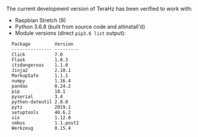 The current development version of TeraHz has been verified to work with:

  - Raspbian Stretch (9)
  - Python 3.6.8 (built from source code and altinstall'd)
  - Module versions (direct `pip3.6 list` output):

  ```
    Package         Version  
    --------------- ---------
    Click           7.0      
    Flask           1.0.3    
    itsdangerous    1.1.0    
    Jinja2          2.10.1   
    MarkupSafe      1.1.1    
    numpy           1.16.4   
    pandas          0.24.2   
    pip             18.1     
    pyserial        3.4      
    python-dateutil 2.8.0    
    pytz            2019.1   
    setuptools      40.6.2   
    six             1.12.0   
    smbus           1.1.post2
    Werkzeug        0.15.4   
  ```
